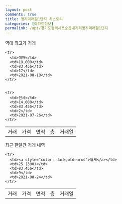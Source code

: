 ```yaml
---
layout: post
comments: true
title: 명지미래힐1단지 히스토리
categories: [아파트정보]
permalink: /apt/경기도평택시포승읍내기리명지미래힐1단지
---
```


역대 최고가 거래
<table class="sortable">
    <tr>
      <td>거래</td>
      <td>가격</td>
      <td>면적</td>
      <td>층</td>
      <td>거래일</td>
    </tr>
    
    <tr>
      <td>매매</td>
      <td>18,000</td>
      <td>83.456</td>
      <td>17</td>
      <td>2021-08-10</td>
    </tr>
        
    
    <tr>
      <td>전세</td>
      <td>14,000</td>
      <td>83.456</td>
      <td>2</td>
      <td>2021-07-26</td>
    </tr>
        
    
</table>

최근 한달간 거래 내역

<font size='small'>
<table class="sortable">
    <tr>
      <td>거래</td>
      <td>가격</td>
      <td>면적</td>
      <td>층</td>
      <td>거래일</td>
    </tr>

    <tr>
      <td><a style="color: darkgoldenrod">월세</a></td>
      <td>25 (300)</td>
      <td>83.456</td>
      <td>9</td>
      <td>2021-08-24</td>
    </tr>
      
</table>
</font>

